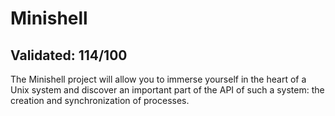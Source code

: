 # Minishell

## Validated: 114/100

The Minishell project will allow you to immerse yourself in the heart of a Unix system and discover an important part of the API of such a system: the creation and synchronization of processes.
